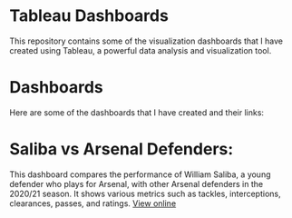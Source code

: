 # Tableau Dashboards
This repository contains some of the visualization dashboards that I have created using Tableau, a powerful data analysis and visualization tool.


# Dashboards
Here are some of the dashboards that I have created and their links:


# Saliba vs Arsenal Defenders: 
This dashboard compares the performance of William Saliba, a young defender who plays for Arsenal, with other Arsenal defenders in the 2020/21 season. It shows various metrics such as tackles, interceptions, clearances, passes, and ratings. [View online](https://public.tableau.com/views/SalibaDashboard/Dashboard1?:language=en-US&:display_count=n&:origin=viz_share_link)
